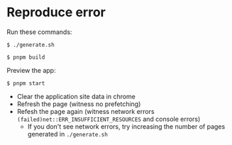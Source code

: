 # Reproduce error

Run these commands:

`$ ./generate.sh`

`$ pnpm build`

Preview the app:

`$ pnpm start`

- Clear the application site data in chrome
- Refresh the page (witness no prefetching)
- Refesh the page again (witness network errors `(failed)net::ERR_INSUFFICIENT_RESOURCES` and console errors)
  - If you don't see network errors, try increasing the number of pages generated in `./generate.sh`
